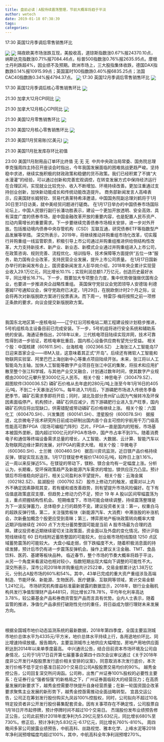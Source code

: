 ```yaml
---
title: 盘前必读｜A股持续震荡整理，节前大概率将趋于平淡
author: wetech
date: 2019-01-18 07:38:39
tags: 
categories: 
---
```

17:30 英国12月季调后零售销售环比
<!-- more -->
<img align="center" border="0" src="https://imgcdn.yicai.com/uppics/images/2018/11/5795dce2c13c12cd19ef68151420a6d2.jpg" />
<img align="center" border="0" src="https://imgcdn.yicai.com/uppics/images/2019/01/6aa1d14942cf23c4aec97170e24f3aea.jpg" />
隔夜欧美市场涨跌互现，美股收高，道琼斯指数涨0.67%报24370.10点，纳斯达克指数涨0.71%报7084.46点，标普500指数涨0.76%报2635.95点。摩根士丹利跌超4%，因业绩不及预期。欧洲市场上，三大股指集体收跌，德国DAX指数跌0.14%报10915.99点；英国富时100指数跌0.40%报6835.25点；法国CAC40指数跌0.34%报4794.37点。
<img align="center" border="0" src="https://imgcdn.yicai.com/uppics/images/2018/11/1115fd943822077aad8679290e0a4854.jpg" />
17:30 英国12月季调后零售销售环比
<img align="center" border="0" src="https://imgcdn.yicai.com/uppics/images/2019/01/4316f838c8438bb20365a7faf505b250.jpg" />
17:30 英国12月季调后核心零售销售环比
<img align="center" border="0" src="https://imgcdn.yicai.com/uppics/images/2019/01/5bde78f8975a11037d0b9ad02d3eedb1.jpg" />
21:30 加拿大12月CPI同比
<img align="center" border="0" src="https://imgcdn.yicai.com/uppics/images/2018/11/9d8e2d90a2b37391ca779f15a10018b0.jpg" />
21:30 加拿大12月核心CPI同比
<img align="center" border="0" src="https://imgcdn.yicai.com/uppics/images/2018/11/3fe87f78bb215979ccf7a8b1a382813c.jpg" />
21:30 美国12月零售销售环比
<img align="center" border="0" src="https://imgcdn.yicai.com/uppics/images/2018/11/10271f820278a7057d79730f65d39711.jpg" />
21:30 美国12月核心零售销售环比
<img align="center" border="0" src="https://imgcdn.yicai.com/uppics/images/2019/01/a7bab9032c500f47e6b4416f587fa100.jpg" />
21:30 美国11月贸易账(亿美元)
<img align="center" border="0" src="https://imgcdn.yicai.com/uppics/images/2018/11/781b132626e7c57022d1491e8f3a175c.jpg" />
21:30 美国11月批发库存环比初值
23:00 美国11月耐用品订单环比终值
无
无
无 
中共中央政治局常委、国务院总理李克强周四主持召开座谈会时指出，今年我国发展面临的困难挑战更趋严峻。坚持稳中求进，继续实施积极的财政政策和稳健的货币政策。我们已经积累了不搞“大水漫灌”的经验，可以通过创新和完善宏观调控，在转变发展方式中保持经济运行在合理区间，实现就业比较充分、收入不断增加、环境持续改善。更加注重通过支持创业创新，加快新动能成长和传统动能改造提升。
商务部新闻发言人高峰表示，应美国财长姆努钦、贸易代表莱特希泽邀请，中国国务院副总理刘鹤将于1月30日至31日访美，就中美经贸问题进行磋商。
在1月17日举办的中国债券市场国际论坛上，中国人民银行副行长潘功胜表示，建设一个更加开放透明、安全高效、具有深度广度的债券市场，是中国金融改革开放的重要内容，也是配置人民币资产、拉动内需增长的重要需求。下一步要继续完善债券市场相关安排，进一步对外开放。包括推动境内债券中央存管机构（CSD）互联互通，研究债券ETF等指数型产品发展等举措。
深交所表示，2019年，将继续推动并购重组市场化改革，切实履行并购重组一线监管职责，积极引导上市公司通过并购重组推进供给侧结构性改革，大力支持新技术、新产业、新业态、新模式企业通过并购重组进入上市公司，在政策咨询、规则完善、流程优化、培训指导、技术保障等方面提供“五位一体”服务，助力国有企业改革，支持民营企业发展，提升上市公司质量。
在1月17日国新办举行的新闻发布会上，国资委新闻发言人彭华岗介绍，2018年央企累计实现营业收入29.1万亿元，同比增长10.1%；实现利润总额1.7万亿元，创造历史最好水平，同比增长16.7%。下一步，既要加大专项整合力度，集中优势做强做优国有企业，也要进一步推进央企战略性重组。
英国保守党驻议会党团领导人安德瑞·利德塞姆17号通知议会，保守党政府已决定，1月29日，在脱欧倒计时2个月之际，议会将再次对新版脱欧方案进行投票表决。而下周一，特雷莎·梅将按照之前一项修正条款的要求，向议会提交新版脱欧方案。
 

我国东北地区第一座核电站——辽宁红沿河核电站二期工程建设按计划稳步推进，5号机组核岛主设备目前已完成安装。下一步，5号机组将进行安全系统和辅助系统的安装。海通证券指出，2018年以来，三代核电项目陆续实现并网，技术可靠性得到进一步验证，若核电审批重启，国内核心设备供应商有望充分受益。
相关个股：中国核建（601611.SH）、台海核电（002366.SZ）
上海张江人工智能岛17日迎来首家企业——IBM入驻，这意味着其正式“开岛”。后续还有微软人工智能和物联网实验室、阿里巴巴上海创新中心等重点项目陆续开张。未来，张江将以人工智能岛为主轴，加快人工智能等数字产业项目在张江中区的集聚，将技术和应用扩散至整个张江科学城，与其他产业交叉融合，计划通过数年时间，使其数字产业规模由2000亿元攀升至3000亿元人民币。
相关个股：神思电子（300479.SZ）、超图软件(300036.SZ)
磷矿石价格从去年底的280元/吨上涨至今年1月16日的405元/吨，不到二十天暴涨近50%。每年进入11月后，下游磷肥市场进入传统冬季备肥季节，磷矿石需求季即将开启；同时，湖北及部分贵州矿山因为气候转冷及环保因素面临停产。机构预计，磷矿石供应减少，而下游磷肥行业进入生产旺季，国内磷矿石供应将出现缺口，供需错配或带动磷矿石价格继续上涨。
相关个股：六国化工（600470.SH）、兴发集团（600141.SH）、澄星股份（600078.SH）
据报道，北京微电子技术研究所日前成功研制出国内首个自主可控的宇航用千万门级高性能高可靠FPGA（现场可编程门阵列）芯片。FPGA一直是国内的短板，市场基本被国外垄断，国内超过100亿元的FPGA市场中，国产市占率不到3%。随着消费电子和通信等终端设备需求总量的增长，人工智能、大数据、云计算、智能汽车以及物联网边缘计算的发展，对FPGA的需求大增。
相关个股：华微电子（600360.SH）、士兰微（600460.SH）
据百川资讯监测，近日镁产品价格持续反弹，镁锭实现五连涨。1月17日镁锭参考报价17400元/吨，较昨日上涨1.16%，近一周以来反弹近5%。在镁锭的带动下，镁粉、镁合金均有一定幅度上涨。分析认为，长期看，受环保政策趋严及新能源汽车需求的增加，镁供应压力凸显。预计镁后市将维稳向好运行，相关公司盈利水平望提升。
相关个股：云海金属（002182.SZ）、盐湖股份（000792.SZ）
股市上修动力的触发，或需对以上内外不确定因素静观其变，若有缓和或改善趋势，则有望提升市场风险偏好。在下有估值底政策底双支撑、但趋势上修动力仍不足，预计 19 年 A 股以区间窄幅震荡为主，重点把握结构性机会。
短期维度下，市场可能会继续调整，持续震荡整理是为下一波反弹蓄力，总体稳步上行的趋势不变。建议投资者关注：第一，权重白马的超跌反弹行情，第二，关注强势板块（新能源汽车、大消费）中滞涨股的补涨机会，次新叠加概念个股更应受到青睐；第三，博弈房地产板块政策转向概率大增
近期沪指继续在 2600 点下方充分蓄势整固可能是当前 A 股市场最为合理的选择。建议投资者近期继续密切关注政策面，资金面以及外盘的变化情况。预计沪指短线继续在 60 日均线附近蓄势整固的可能较大，创业板市场短线围绕 1250 点区域蓄势震荡的可能较大。
大盘小幅走弱，但下跌幅度不大，随着积极消息面的持续发酵，预计后市仍有进一步震荡反弹机会。操作上建议关注金融、TMT、食品饮料、医药、基建等板块品种。
临近春节，整个市场的节奏大概率将趋于平淡，从另一个角度来看波动也相对较小，指数短期出现大幅向下调整的可能性不大。
深交所表示，深市公司2018年并购重组共计2522单，交易金额累计达1.38万亿元，分别占A股市场的60%和54%。其中，43单已完成的重大资产重组涉及高端制造、节能环保、新能源、生物医药、医疗健康、互联网等领域，累计交易金额1,241亿元。
市场研究机构普益标准最新披露的数据显示，2018年，银行业金融机构共发行净值型理财产品4481只，同比增长278.78%，平均年化利率高达3.78%，较公募基金产品和券商资管型产品而言具有优势。业内人士表示，随着监管的推进，净值化产品承担打破刚性兑付的重任，将日益成为银行理财未来发展方向。
 

根据全国城市地价动态监测系统的最新数据，2018年第四季度，全国主要监测城市地价总体水平为4335元/平方米，地价总体水平持续上行，各用途地价环比、同比增速持续放缓。报告期内，主要监测城市土地供应大幅增加，房地产用地供应面积达到2014年以来单季度最高。
中兴通讯公告，结合目前资本市场环境及公司自身情况，公司于1月17日召开第七届董事会第四十四次会议审议通过《关于2018年度非公开发行A股股票发行底价相关安排的议案》，同意取消本次发行底价，本次发行价格不低于定价基准日前20个交易日公司A股股票交易均价的90%。
越秀金控公告，公司回复深交所问询函。公司称，出售广州证券100%股权的必要性主要系：在证券行业“强者恒强”的新格局之下，广州证券面临较大的经营压力；在高质量发展的新要求下，越秀金控需要尽快提升自身经营质量；在新一轮国资国企改革要求聚焦主业发展的新形势下，越秀金控亟需推动全面战略转型。
宜昌交运公告，公司正在筹划发行股份购买九凤谷100%控股权，同时，公司拟向不超过10名特定投资者非公开发行股份募集配套资金。因有关事项存在不确定性，公司股票自1月18日开市起停牌，预计停牌时间不超过10个交易日。
杰瑞股份发布业绩预告修正公告，公司此前预计2018年度净利为5.29亿元至5.63亿元，同比增长680%至730%。修正后，预计净利为5.83亿元-6.17亿元，同比增长760%-810%。
周四晚间多家公司披露业绩预告，中航高科、丝路视觉、雅本化学、上峰水泥等2018年净利润预增幅度均超过100%，其中，中航高科全年净利润预增270%。
 
 
